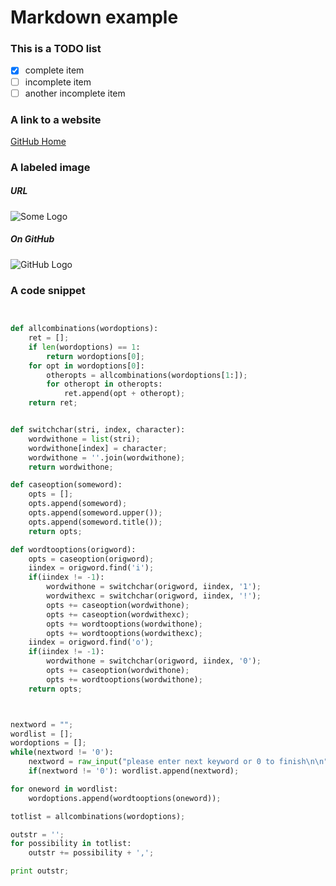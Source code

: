 # Markdown example

### This is a TODO list

 - [x] complete item
 - [ ] incomplete item
 - [ ] another incomplete item

### A link to a website

[GitHub Home](https://github.com/ContrarianCoding)

### A labeled image

##### URL

![Some Logo](https://placekitten.com/300/300)

##### On GitHub

![GitHub Logo](/blob/master/300.jpg)

### A code snippet

```python


def allcombinations(wordoptions):
	ret = [];
	if len(wordoptions) == 1:
		return wordoptions[0];
	for opt in wordoptions[0]:
		otheropts = allcombinations(wordoptions[1:]);
		for otheropt in otheropts:
			ret.append(opt + otheropt);
	return ret;


def switchchar(stri, index, character):
	wordwithone = list(stri);
	wordwithone[index] = character;
	wordwithone = ''.join(wordwithone);
	return wordwithone;

def caseoption(someword):
	opts = [];
	opts.append(someword);
	opts.append(someword.upper());
	opts.append(someword.title());
	return opts;

def wordtooptions(origword):
	opts = caseoption(origword);
	iindex = origword.find('i');
	if(iindex != -1):
		wordwithone = switchchar(origword, iindex, '1');
		wordwithexc = switchchar(origword, iindex, '!');
		opts += caseoption(wordwithone);
		opts += caseoption(wordwithexc);
		opts += wordtooptions(wordwithone);
		opts += wordtooptions(wordwithexc);
	iindex = origword.find('o');
	if(iindex != -1):
		wordwithone = switchchar(origword, iindex, '0');
		opts += caseoption(wordwithone);
		opts += wordtooptions(wordwithone);
	return opts;



nextword = "";
wordlist = [];
wordoptions = [];
while(nextword != '0'):
	nextword = raw_input("please enter next keyword or 0 to finish\n\n");
	if(nextword != '0'): wordlist.append(nextword);

for oneword in wordlist:
	wordoptions.append(wordtooptions(oneword));

totlist = allcombinations(wordoptions);

outstr = '';
for possibility in totlist:
	outstr += possibility + ',';

print outstr;

```